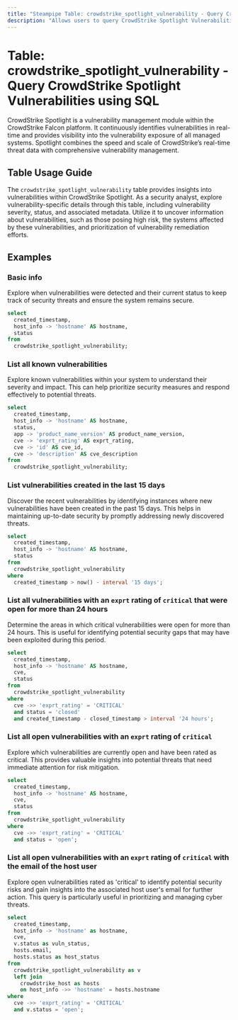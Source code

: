 ```yaml
---
title: "Steampipe Table: crowdstrike_spotlight_vulnerability - Query CrowdStrike Spotlight Vulnerabilities using SQL"
description: "Allows users to query CrowdStrike Spotlight Vulnerabilities, providing insights into the vulnerabilities detected within the CrowdStrike environment."
---
```


# Table: crowdstrike_spotlight_vulnerability - Query CrowdStrike Spotlight Vulnerabilities using SQL

CrowdStrike Spotlight is a vulnerability management module within the CrowdStrike Falcon platform. It continuously identifies vulnerabilities in real-time and provides visibility into the vulnerability exposure of all managed systems. Spotlight combines the speed and scale of CrowdStrike’s real-time threat data with comprehensive vulnerability management.

## Table Usage Guide

The `crowdstrike_spotlight_vulnerability` table provides insights into vulnerabilities within CrowdStrike Spotlight. As a security analyst, explore vulnerability-specific details through this table, including vulnerability severity, status, and associated metadata. Utilize it to uncover information about vulnerabilities, such as those posing high risk, the systems affected by these vulnerabilities, and prioritization of vulnerability remediation efforts.

## Examples

### Basic info
Explore when vulnerabilities were detected and their current status to keep track of security threats and ensure the system remains secure.

```sql
select
  created_timestamp,
  host_info -> 'hostname' AS hostname,
  status
from
  crowdstrike_spotlight_vulnerability;
```

### List all known vulnerabilities
Explore known vulnerabilities within your system to understand their severity and impact. This can help prioritize security measures and respond effectively to potential threats.

```sql
select
  created_timestamp,
  host_info -> 'hostname' AS hostname,
  status,
  app -> 'product_name_version' AS product_name_version,
  cve -> 'exprt_rating' AS exprt_rating,
  cve -> 'id' AS cve_id,
  cve -> 'description' AS cve_description
from
  crowdstrike_spotlight_vulnerability;
```

### List vulnerabilities created in the last 15 days
Discover the recent vulnerabilities by identifying instances where new vulnerabilities have been created in the past 15 days. This helps in maintaining up-to-date security by promptly addressing newly discovered threats.

```sql
select
  created_timestamp,
  host_info -> 'hostname' AS hostname,
  status
from
  crowdstrike_spotlight_vulnerability
where
  created_timestamp > now() - interval '15 days';
```

### List all vulnerabilities with an `exprt` rating of `critical` that were open for more than 24 hours
Determine the areas in which critical vulnerabilities were open for more than 24 hours. This is useful for identifying potential security gaps that may have been exploited during this period.

```sql
select
  created_timestamp,
  host_info -> 'hostname' AS hostname,
  cve,
  status
from
  crowdstrike_spotlight_vulnerability
where
  cve ->> 'exprt_rating' = 'CRITICAL'
  and status = 'closed'
  and created_timestamp - closed_timestamp > interval '24 hours';
```

### List all open vulnerabilities with an `exprt` rating of `critical`
Explore which vulnerabilities are currently open and have been rated as critical. This provides valuable insights into potential threats that need immediate attention for risk mitigation.

```sql
select
  created_timestamp,
  host_info -> 'hostname' AS hostname,
  cve,
  status
from
  crowdstrike_spotlight_vulnerability
where
  cve ->> 'exprt_rating' = 'CRITICAL'
  and status = 'open';
```

### List all open vulnerabilities with an `exprt` rating of `critical` with the email of the host user
Explore open vulnerabilities rated as 'critical' to identify potential security risks and gain insights into the associated host user's email for further action. This query is particularly useful in prioritizing and managing cyber threats.

```sql
select
  created_timestamp,
  host_info -> 'hostname' as hostname,
  cve,
  v.status as vuln_status,
  hosts.email,
  hosts.status as host_status
from
  crowdstrike_spotlight_vulnerability as v
  left join
    crowdstrike_host as hosts
    on host_info ->> 'hostname' = hosts.hostname
where
  cve ->> 'exprt_rating' = 'CRITICAL'
  and v.status = 'open';
```